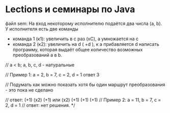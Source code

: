 # Lections и семинары по Java 
файл sem: 
На вход некоторому исполнителю подаётся два числа (a, b).
 У исполнителя есть две команды
- команда 1 (к1): увеличить в с раз (xC), а умножается на c
- команда 2 (к2): увеличить на d ( +d ), к a прибавляется d
написать программу, которая выдаёт общее количество возможных преобразований a в b.

// a < b; a, b, c, d - натуральные

// Пример 1: а = 2, b = 7, c = 2, d = 1 ответ 3

// Подумать как можно показать хотя бы один маршрут преобразования - это пока не сделано

// ответ: (+1) (x2) (+1) или (х2) (+1) (+1) (+1)
// Пример 2: а = 11, b = 7, c = 2, d = 1
// ответ: нет решения. */
